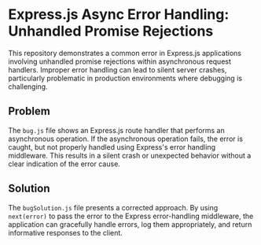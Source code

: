 # Express.js Async Error Handling: Unhandled Promise Rejections

This repository demonstrates a common error in Express.js applications involving unhandled promise rejections within asynchronous request handlers.  Improper error handling can lead to silent server crashes, particularly problematic in production environments where debugging is challenging.

## Problem
The `bug.js` file shows an Express.js route handler that performs an asynchronous operation. If the asynchronous operation fails, the error is caught, but not properly handled using Express's error handling middleware. This results in a silent crash or unexpected behavior without a clear indication of the error cause.

## Solution
The `bugSolution.js` file presents a corrected approach. By using `next(error)` to pass the error to the Express error-handling middleware, the application can gracefully handle errors, log them appropriately, and return informative responses to the client.